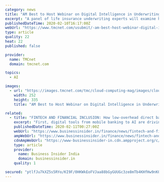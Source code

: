 ```yaml
---
category: news
title: "AM Best to Host Webinar on Digital Intelligence in Underwriting"
excerpt: "A panel of life insurance underwriting experts will examine how the evolving capabilities of artificial intelligence and machine learning are helping underwriting professionals to assess risk with greater speed and accuracy. The session will also examine how insurance professionals are adapting to and leveraging next-generation underwriting ..."
publishedDateTime: 2020-02-10T16:17:00Z
webUrl: "https://www.tmcnet.com/usubmit/-am-best-host-webinar-digital-intelligence-underwriting-/2020/02/10/9094960.htm"
type: article
quality: 22
heat: 22
published: false

provider:
  name: TMCnet
  domain: tmcnet.com

topics:
  - AI

images:
  - url: "https://images.tmcnet.com/tmc/cloud-computing-mag/images/cloud-computing-0515-cover.jpg"
    width: 252
    height: 335
    title: "AM Best to Host Webinar on Digital Intelligence in Underwriting"

related:
  - title: "FINTECH AND FINANCIAL INCLUSION: How low-overhead direct banking models enable banks to profitably serve the US' 33 million underbanked households"
    excerpt: "First, digital tools from mobile banking to AI are driving down costs and allowing financial institutions (FIs ... And with close to 33 million US households either unbanked or underbanked, the opportunity for fast-moving banks is huge. In Fintech and Financial Inclusion, Business Insider Intelligence explores the business opportunity for ..."
    publishedDateTime: 2020-02-11T00:27:00Z
    webUrl: "https://www.businessinsider.in/finance/news/fintech-and-financial-inclusion-how-low-overhead-direct-banking-models-enable-banks-to-profitably-serve-the-us-33-million-underbanked-households/articleshow/74072754.cms"
    ampWebUrl: "https://www.businessinsider.in/finance/news/fintech-and-financial-inclusion-how-low-overhead-direct-banking-models-enable-banks-to-profitably-serve-the-us-33-million-underbanked-households/amp_articleshow/74072754.cms"
    cdnAmpWebUrl: "https://www-businessinsider-in.cdn.ampproject.org/c/s/www.businessinsider.in/finance/news/fintech-and-financial-inclusion-how-low-overhead-direct-banking-models-enable-banks-to-profitably-serve-the-us-33-million-underbanked-households/amp_articleshow/74072754.cms"
    type: article
    provider:
      name: Business Insider India
      domain: businessinsider.in
    quality: 1

secured: "ptlfJu7kXZ5s5RYo/KI9F/0HKWkEoFVJaa88bGyGUUGc3ze8mTb4KHfHw9nKQtnA/uLuVEjGX7G6ohAnla6VNNK2A79y5UcrnPkDtli23XuxJk/TsKyCwSWI8zgrtangSvjaIUB/D2aoHRxVoRXgVBL0bg5N7mI1DU4CxZ5Yz/7iZfJdGRQeehT3ugYxUU4RyCL+b9Wo81MslBXiOGMry+NQVuqw+MmWlry2cFu8017yZPEyCtRoMnQJaOEghfcSYHcFWs6Li2vLb5II2Ty9XSMT1MnhybbuNbKO1O2PD+zHAnNd1oVTSYqKQpgHpeFG;d8mjDJQPH7wAt9JqbfHD5w=="
---
```



